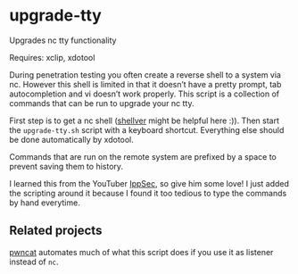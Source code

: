 # upgrade-tty
Upgrades nc tty functionality

Requires: xclip, xdotool

During penetration testing you often create a reverse shell to a system via nc.  However this shell is limited in that it doesn’t have a pretty prompt, tab autocompletion and vi doesn’t work properly.
This script is a collection of commands that can be run to upgrade your nc tty.

First step is to get a nc shell ([shellver](https://github.com/jonasw234/shellver) might be helpful here :)).  Then start the `upgrade-tty.sh` script with a keyboard shortcut.  Everything else should be done automatically by xdotool.

Commands that are run on the remote system are prefixed by a space to prevent saving them to history.

I learned this from the YouTuber [IppSec](https://www.youtube.com/channel/UCa6eh7gCkpPo5XXUDfygQQA), so give him some love! I just added the scripting around it because I found it too tedious to type the commands by hand everytime.

## Related projects
[pwncat](https://github.com/calebstewart/pwncat) automates much of what this script does if you use it as listener instead of `nc`.
